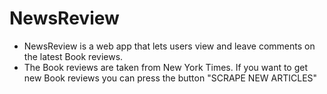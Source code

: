 # NewsReview

* NewsReview is a web app that lets users view and leave comments on the latest Book reviews.
* The Book reviews are taken from New York Times. If you want to get new Book reviews you can press the button "SCRAPE NEW ARTICLES"